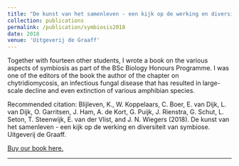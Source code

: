 ```yaml
---
title: "De kunst van het samenleven - een kijk op de werking en diversiteit van symbiose"
collection: publications
permalink: /publication/symbiosis2018
date: 2018
venue: 'Uitgeverij de Graaff'
---
```


Together with fourteen other students, I wrote a book on the various aspects of symbiosis as part of the BSc Biology Honours Programme. I was one of the editors of the book the author of the chapter on chytridiomycosis, an infectious fungal disease that has resulted in large-scale decline and even extinction of various amphibian species.

Recommended citation: Blijleven, K., W. Koppelaars, C. Boer, E. van Dijk, L. van Dijk, O. Garritsen, J. Ham, A. de Kort, G. Puijk, J. Rienstra,
G. Schut, L. Seton, T. Steenwijk, E. van der Vlist, and J. N. Wiegers (2018). De kunst van het samenleven - een kijk op de
werking en diversiteit van symbiose. Uitgeverij de Graaff. 

[Buy our book here.](https://www.uitgeverijdegraaff.nl/boeken-van-uitgeverij-de-graaff/biologie/de-kunst-van-het-samenleven)

---